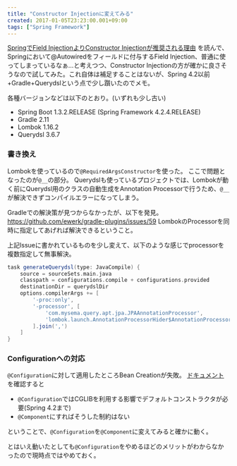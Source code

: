 ```yaml
---
title: "Constructor Injectionに変えてみる"
created: 2017-01-05T23:23:00.001+09:00
tags: ["Spring Framework"]
---
```

[SpringでField InjectionよりConstructor Injectionが推奨される理由](http://pppurple.hatenablog.com/entry/2016/12/29/233141) を読んで、Springにおいて@Autowiredをフィールドに付与するField Injection、普通に使ってしまっているなぁ…と考えつつ、Constructor Injectionの方が確かに良さそうなので試してみた。これ自体は補足することはないが、Spring 4.2以前+Gradle+Querydslという点で少し躓いたのでメモ。

各種バージョンなどは以下のとおり。(いずれも少し古い)

- Spring Boot 1.3.2.RELEASE (Spring Framework 4.2.4.RELEASE)
- Gradle 2.11
- Lombok 1.16.2
- Querydsl 3.6.7

<!--more-->

### 書き換え

Lombokを使っているので`@RequiredArgsConstructor`を使った。
ここで問題となったのが`@__`の部分。
Querydslも使っているプロジェクトでは、Lombokが動く前にQuerydsl用のクラスの自動生成をAnnotation Processorで行うため、`@__` が解決できずコンパイルエラーになってしまう。

Gradleでの解決策が見つからなかったが、以下を発見。
https://github.com/ewerk/gradle-plugins/issues/59
LombokのProcessorを同時に指定してあげれば解決できるということ。

上記Issueに書かれているものを少し変えて、以下のような感じでprocessorを複数指定して無事解決。

```groovy
task generateQuerydsl(type: JavaCompile) {
    source = sourceSets.main.java
    classpath = configurations.compile + configurations.provided
    destinationDir = querydslDir
    options.compilerArgs += [
        '-proc:only',
        '-processor', [
            'com.mysema.query.apt.jpa.JPAAnnotationProcessor',
            'lombok.launch.AnnotationProcessorHider$AnnotationProcessor',
        ].join(',')
    ]
}
```

### Configurationへの対応

`@Configuration`に対して適用したところBean Creationが失敗。
[ドキュメント](https://docs.spring.io/spring/docs/current/spring-framework-reference/html/beans.html)を確認すると

- `@Configuration`ではCGLIBを利用する影響でデフォルトコンストラクタが必要(Spring 4.2まで)
- `@Component`にすればそうした制約はない

ということで、`@Configuration`を`@Component`に変えてみると確かに動く。

とはいえ動いたとしても`@Configuration`をやめるほどのメリットがわからなかったので現時点ではやめておく。
